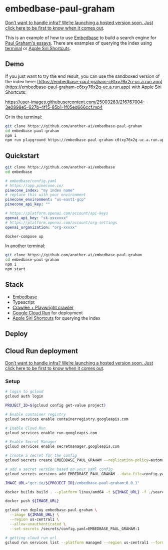 # embedbase-paul-graham

[Don’t want to handle infra? We’re launching a hosted version soon. Just click here to be first to know when it comes out](https://embedbase.anotherai.co).

This is an example of how to use [Embedbase](https://github.com/another-ai/embedbase) to build a search engine for [Paul Graham's essays](http://www.paulgraham.com/articles.html).
There are examples of querying the index using [terminal](linkhere) or [Apple Siri Shortcuts](linkhere).

## Demo

If you just want to try the end result, you can use the sandboxed version of the index here: [https://embedbase-paul-graham-c6txy76x2q-uc.a.run.app](https://embedbase-paul-graham-c6txy76x2q-uc.a.run.app) with Apple Siri Shortcuts:


https://user-images.githubusercontent.com/25003283/216767004-3e0898e5-627b-4f15-85b1-1f05ed666ccf.mp4



Or in the terminal:

```bash
git clone https://github.com/another-ai/embedbase-paul-graham
cd embedbase-paul-graham
npm i
npm run playground https://embedbase-paul-graham-c6txy76x2q-uc.a.run.app
```

## Quickstart


```bash
git clone https://github.com/another-ai/embedbase
cd embedbase
```

```yaml
# embedbase/config.yaml
# https://app.pinecone.io/
pinecone_index: "my index name"
# replace this with your environment
pinecone_environment: "us-east1-gcp"
pinecone_api_key: ""

# https://platform.openai.com/account/api-keys
openai_api_key: "sk-xxxxxxx"
# https://platform.openai.com/account/org-settings
openai_organization: "org-xxxxx"
```

```bash
docker-compose up
```

In another terminal:

```bash
git clone https://github.com/another-ai/embedbase-paul-graham
cd embedbase-paul-graham
npm i
npm start
```

## Stack

- [Embedbase](https://github.com/another-ai/embedbase)
- Typescript
- [Crawlee + Playwright crawler](https://crawlee.dev/docs/examples/playwright-crawler)
- [Google Cloud Run](https://cloud.google.com/run) for deployment
- [Apple Siri Shortcuts](linkhere.) for querying the index

## Deploy

## Cloud Run deployment

[Don’t want to handle infra? We’re launching a hosted version soon. Just click here to be first to know when it comes out](https://embedbase.anotherai.co).

### Setup

```bash
# login to gcloud
gcloud auth login

PROJECT_ID=$(gcloud config get-value project)

# Enable container registry
gcloud services enable containerregistry.googleapis.com

# Enable Cloud Run
gcloud services enable run.googleapis.com

# Enable Secret Manager
gcloud services enable secretmanager.googleapis.com

# create a secret for the config
gcloud secrets create EMBEDBASE_PAUL_GRAHAM --replication-policy=automatic

# add a secret version based on your yaml config
gcloud secrets versions add EMBEDBASE_PAUL_GRAHAM --data-file=config.yaml

IMAGE_URL="gcr.io/${PROJECT_ID}/embedbase-paul-graham:0.0.1"

docker buildx build . --platform linux/amd64 -t ${IMAGE_URL} -f ./search/Dockerfile

docker push ${IMAGE_URL}

gcloud run deploy embedbase-paul-graham \
  --image ${IMAGE_URL} \
  --region us-central1 \
  --allow-unauthenticated \
  --set-secrets /secrets/config.yaml=EMBEDBASE_PAUL_GRAHAM:1

# getting cloud run url
gcloud run services list --platform managed --region us-central1 --format="value(status.url)" --filter="metadata.name=embedbase-paul-graham"
```


